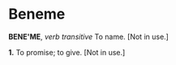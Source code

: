 # Beneme

**BENE'ME**, _verb transitive_ To name. \[Not in use.\]

**1.** To promise; to give. \[Not in use.\]